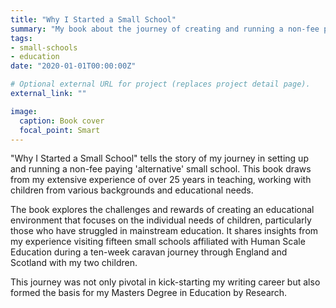 ```yaml
---
title: "Why I Started a Small School"
summary: "My book about the journey of creating and running a non-fee paying 'alternative' small school."
tags:
- small-schools
- education
date: "2020-01-01T00:00:00Z"

# Optional external URL for project (replaces project detail page).
external_link: ""

image:
  caption: Book cover
  focal_point: Smart
---
```


"Why I Started a Small School" tells the story of my journey in setting up and running a non-fee paying 'alternative' small school. This book draws from my extensive experience of over 25 years in teaching, working with children from various backgrounds and educational needs.

The book explores the challenges and rewards of creating an educational environment that focuses on the individual needs of children, particularly those who have struggled in mainstream education. It shares insights from my experience visiting fifteen small schools affiliated with Human Scale Education during a ten-week caravan journey through England and Scotland with my two children.

This journey was not only pivotal in kick-starting my writing career but also formed the basis for my Masters Degree in Education by Research. 